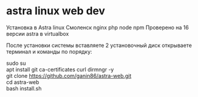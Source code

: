 # astra linux web dev
Установка в  Astra linux Смоленск  nginx php node npm
Проверено на 16 версии astra в virtualbox

После установки системы вставляете 2 установочный диск открываете терминал и команды по порядку:

sudo su \
apt install git ca-certificates curl dirmngr -y \
git clone https://github.com/ganin86/astra-web.git \
cd astra-web \
bash install.sh 
